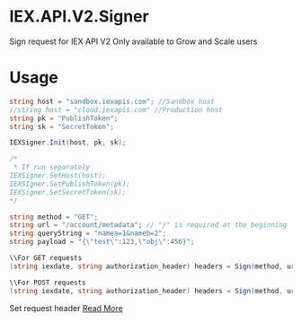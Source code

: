 # IEX.API.V2.Signer

Sign request for IEX API V2
Only available to Grow and Scale users

# Usage

```c#
string host = "sandbox.iexapis.com"; //Sandbox host
//string host = "cloud.iexapis.com" //Production host
string pk = "PublishToken";
string sk = "SecretToken";

IEXSigner.Init(host, pk, sk);

/*
 * If run separately
IEXSigner.SetHost(host);
IEXSIgner.SetPublishToken(pk);
IEXSigner.SetSecretToken(sk);
*/

string method = "GET";
string url = "/account/metadata"; // "/" is required at the beginning
string queryString = "namea=1&nameb=2";
string payload = "{\"test\":123,\"obj\":456}";

\\For GET requests
(string iexdate, string authorization_header) headers = Sign(method, url, queryString);

\\For POST requests
(string iexdate, string authorization_header) headers = Sign(method, url, queryString, payload);
```

Set request header [Read More](https://iexcloud.io/docs/api/#signed-requests)